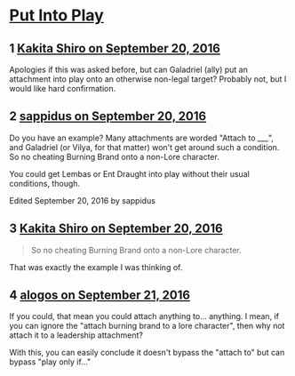 # [Put Into Play](https://community.fantasyflightgames.com/topic/230542-put-into-play/)

## 1 [Kakita Shiro on September 20, 2016](https://community.fantasyflightgames.com/topic/230542-put-into-play/?do=findComment&comment=2422835)

Apologies if this was asked before, but can Galadriel (ally) put an attachment into play onto an otherwise non-legal target? Probably not, but I would like hard confirmation.

## 2 [sappidus on September 20, 2016](https://community.fantasyflightgames.com/topic/230542-put-into-play/?do=findComment&comment=2423073)

Do you have an example? Many attachments are worded "Attach to ___", and Galadriel (or Vilya, for that matter) won't get around such a condition. So no cheating Burning Brand onto a non-Lore character.

You could get Lembas or Ent Draught into play without their usual conditions, though.

Edited September 20, 2016 by sappidus

## 3 [Kakita Shiro on September 20, 2016](https://community.fantasyflightgames.com/topic/230542-put-into-play/?do=findComment&comment=2423145)

> So no cheating Burning Brand onto a non-Lore character.

That was exactly the example I was thinking of.

## 4 [alogos on September 21, 2016](https://community.fantasyflightgames.com/topic/230542-put-into-play/?do=findComment&comment=2423837)

If you could, that mean you could attach anything to... anything. I mean, if you can ignore the "attach burning brand to a lore character", then why not attach it to a leadership attachment?

With this, you can easily conclude it doesn't bypass the "attach to" but can bypass "play only if..."

